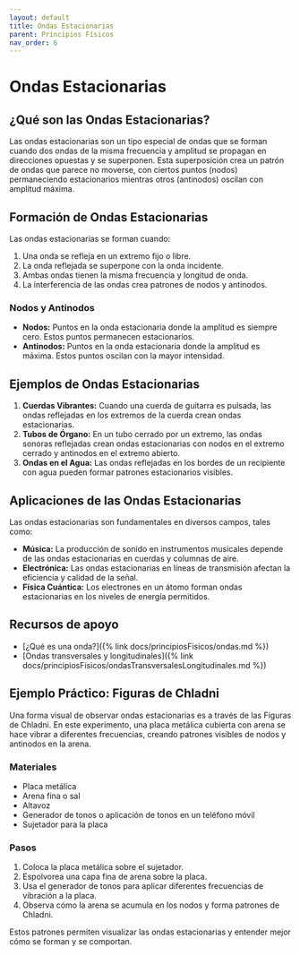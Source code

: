 ```yaml
---
layout: default
title: Ondas Estacionarias
parent: Principios Físicos
nav_order: 6
---
```


# Ondas Estacionarias

## ¿Qué son las Ondas Estacionarias?
Las ondas estacionarias son un tipo especial de ondas que se forman cuando dos ondas de la misma frecuencia y amplitud se propagan en direcciones opuestas y se superponen. Esta superposición crea un patrón de ondas que parece no moverse, con ciertos puntos (nodos) permaneciendo estacionarios mientras otros (antinodos) oscilan con amplitud máxima.

## Formación de Ondas Estacionarias
Las ondas estacionarias se forman cuando:
1. Una onda se refleja en un extremo fijo o libre.
2. La onda reflejada se superpone con la onda incidente.
3. Ambas ondas tienen la misma frecuencia y longitud de onda.
4. La interferencia de las ondas crea patrones de nodos y antinodos.

### Nodos y Antinodos
- **Nodos:** Puntos en la onda estacionaria donde la amplitud es siempre cero. Estos puntos permanecen estacionarios.
- **Antinodos:** Puntos en la onda estacionaria donde la amplitud es máxima. Estos puntos oscilan con la mayor intensidad.

## Ejemplos de Ondas Estacionarias
1. **Cuerdas Vibrantes:** Cuando una cuerda de guitarra es pulsada, las ondas reflejadas en los extremos de la cuerda crean ondas estacionarias.
2. **Tubos de Órgano:** En un tubo cerrado por un extremo, las ondas sonoras reflejadas crean ondas estacionarias con nodos en el extremo cerrado y antinodos en el extremo abierto.
3. **Ondas en el Agua:** Las ondas reflejadas en los bordes de un recipiente con agua pueden formar patrones estacionarios visibles.

## Aplicaciones de las Ondas Estacionarias
Las ondas estacionarias son fundamentales en diversos campos, tales como:
- **Música:** La producción de sonido en instrumentos musicales depende de las ondas estacionarias en cuerdas y columnas de aire.
- **Electrónica:** Las ondas estacionarias en líneas de transmisión afectan la eficiencia y calidad de la señal.
- **Física Cuántica:** Los electrones en un átomo forman ondas estacionarias en los niveles de energía permitidos.

## Recursos de apoyo
- [¿Qué es una onda?]({% link docs/principiosFisicos/ondas.md %})
- [Ondas transversales y longitudinales]({% link docs/principiosFisicos/ondasTransversalesLongitudinales.md %})

## Ejemplo Práctico: Figuras de Chladni
Una forma visual de observar ondas estacionarias es a través de las Figuras de Chladni. En este experimento, una placa metálica cubierta con arena se hace vibrar a diferentes frecuencias, creando patrones visibles de nodos y antinodos en la arena.

### Materiales
- Placa metálica
- Arena fina o sal
- Altavoz
- Generador de tonos o aplicación de tonos en un teléfono móvil
- Sujetador para la placa

### Pasos
1. Coloca la placa metálica sobre el sujetador.
2. Espolvorea una capa fina de arena sobre la placa.
3. Usa el generador de tonos para aplicar diferentes frecuencias de vibración a la placa.
4. Observa cómo la arena se acumula en los nodos y forma patrones de Chladni.

Estos patrones permiten visualizar las ondas estacionarias y entender mejor cómo se forman y se comportan.
